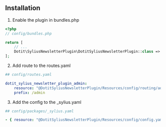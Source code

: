 ## Installation
1. Enable the plugin in bundles.php

```php
<?php
// config/bundles.php

return [
    // ...
    Dotit\SyliusNewsletterPlugin\DotitSyliusNewsletterPlugin::class => ['all' => true],
];
```
2. Add route to the routes.yaml

```yaml
## config/routes.yaml

dotit_sylius_newsletter_plugin_admin:
    resource: "@DotitSyliusNewsletterPlugin/Resources/config/routing/admin.yaml"
    prefix: /admin
```
3. Add the config to the _sylius.yaml

```yaml
## config/packages/_sylius.yaml

- { resource: "@DotitSyliusNewsletterPlugin/Resources/config/config.yaml" }
```
